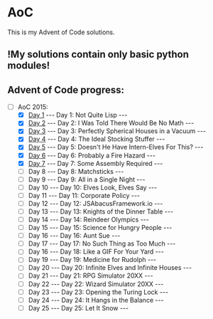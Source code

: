 # AoC

This is my Advent of Code solutions.

## !My solutions contain only basic python modules!

## Advent of Code progress:

- [ ] AoC 2015:
  - [x] [Day 1](AdventOfCode2015/day_1_2015.py) --- Day 1: Not Quite Lisp ---
  - [x] [Day 2](AdventOfCode2015/day_2_2015.py) --- Day 2: I Was Told There Would Be No Math ---
  - [x] [Day 3](AdventOfCode2015/day_3_2015.py) --- Day 3: Perfectly Spherical Houses in a Vacuum ---
  - [x] [Day 4](AdventOfCode2015/day_4_2015.py) --- Day 4: The Ideal Stocking Stuffer ---
  - [x] [Day 5](AdventOfCode2015/day_5_2015.py) --- Day 5: Doesn't He Have Intern-Elves For This? ---
  - [x] [Day 6](AdventOfCode2015/day_6_2015.py) --- Day 6: Probably a Fire Hazard ---
  - [x] [Day 7](AdventOfCode2015/day_6_2015.py) --- Day 7: Some Assembly Required ---
  - [ ] Day 8 --- Day 8: Matchsticks ---
  - [ ] Day 9 --- Day 9: All in a Single Night ---
  - [ ] Day 10 --- Day 10: Elves Look, Elves Say ---
  - [ ] Day 11 --- Day 11: Corporate Policy ---
  - [ ] Day 12 --- Day 12: JSAbacusFramework.io ---
  - [ ] Day 13 --- Day 13: Knights of the Dinner Table ---
  - [ ] Day 14 --- Day 14: Reindeer Olympics ---
  - [ ] Day 15 --- Day 15: Science for Hungry People ---
  - [ ] Day 16 --- Day 16: Aunt Sue ---
  - [ ] Day 17 --- Day 17: No Such Thing as Too Much ---
  - [ ] Day 16 --- Day 18: Like a GIF For Your Yard ---
  - [ ] Day 19 --- Day 19: Medicine for Rudolph ---
  - [ ] Day 20 --- Day 20: Infinite Elves and Infinite Houses ---
  - [ ] Day 21 --- Day 21: RPG Simulator 20XX ---
  - [ ] Day 22 --- Day 22: Wizard Simulator 20XX ---
  - [ ] Day 23 --- Day 23: Opening the Turing Lock ---
  - [ ] Day 24 --- Day 24: It Hangs in the Balance ---
  - [ ] Day 25 --- Day 25: Let It Snow ---
